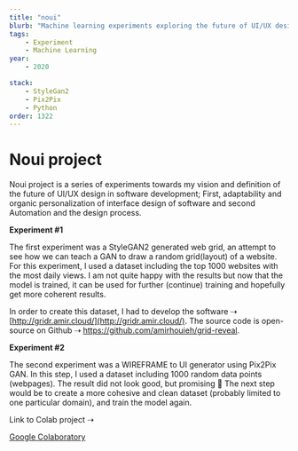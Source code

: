 ```yaml
---
title: "noui"
blurb: "Machine learning experiments exploring the future of UI/UX design using StyleGAN2 and Pix2Pix for automated interface generation."
tags:
    - Experiment
    - Machine Learning
year:
    - 2020

stack:
    - StyleGan2 
    - Pix2Pix
    - Python
order: 1322
---
```

# Noui project

Noui project is a series of experiments towards my vision and definition of the future of UI/UX design in software development; First, adaptability and organic personalization of interface design of software and second Automation and the design process. 

**Experiment #1**

The first experiment was a StyleGAN2 generated web grid, an attempt to see how we can teach a GAN to draw a random grid(layout) of a website. For this experiment, I used a dataset including the top 1000 websites with the most daily views. I am not quite happy with the results but now that the model is trained, it can be used for further (continue) training and hopefully get more coherent results. 

In order to create this dataset, I had to develop the software ⇢ [http://gridr.amir.cloud/](http://gridr.amir.cloud/). The source code is open-source on Github ⇢ https://github.com/amirhouieh/grid-reveal. 

**Experiment #2**

The second experiment was a WIREFRAME to UI generator using Pix2Pix GAN. In this step, I used a dataset including 1000 random data points (webpages). The result did not look good, but promising 🤞 The next step would be to create a more cohesive and clean dataset (probably limited to one particular domain), and train the model again. 

Link to Colab project ⇢ 

[Google Colaboratory](https://colab.research.google.com/github/tensorflow/docs/blob/master/site/en/tutorials/generative/pix2pix.ipynb)
